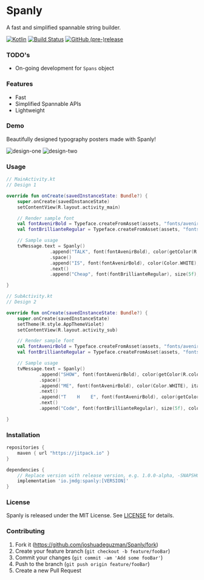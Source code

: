 # Spanly
A fast and simplified spannable string builder.

[![Kotlin](https://img.shields.io/badge/Kotlin-1.3.21-green.svg)](http://kotlinlang.org)
[![Build Status](https://travis-ci.com/joshuadeguzman/Spanly.svg?branch=master)](https://travis-ci.com/joshuadeguzman/Spanly)
[![GitHub (pre-)release](https://img.shields.io/github/release/joshuadeguzman/spanly/all.svg?style=flat-square)
](./../../releases)

### TODO's

- On-going development for `Spans` object

### Features

- Fast
- Simplified Spannable APIs
- Lightweight

### Demo

Beautifully designed typography posters made with Spanly!

![design-one](https://github.com/joshuadeguzman/Spanly/blob/master/screenshots/design_1.png)
![design-two](https://github.com/joshuadeguzman/Spanly/blob/master/screenshots/design_2.png)

### Usage

```kotlin
// MainActivity.kt
// Design 1

override fun onCreate(savedInstanceState: Bundle?) {
    super.onCreate(savedInstanceState)
    setContentView(R.layout.activity_main)

    // Render sample font
    val fontAvenirBold = Typeface.createFromAsset(assets, "fonts/avenir_bold.ttc")
    val fontBrillianteRegular = Typeface.createFromAsset(assets, "fonts/brilliante_regular.ttf")

    // Sample usage
    tvMessage.text = Spanly()
                .append("TALK", font(fontAvenirBold), color(getColor(R.color.colorOrange)), size(1.5f), italic())
                .space()
                .append("IS", font(fontAvenirBold), color(Color.WHITE), underline(), size(1.5f))
                .next()
                .append("Cheap", font(fontBrillianteRegular), size(5f), color(getColor(R.color.colorBlueLight)))

}

```

```kotlin
// SubActivity.kt
// Design 2

override fun onCreate(savedInstanceState: Bundle?) {
    super.onCreate(savedInstanceState)
    setTheme(R.style.AppThemeViolet)
    setContentView(R.layout.activity_sub)

    // Render sample font
    val fontAvenirBold = Typeface.createFromAsset(assets, "fonts/avenir_bold.ttc")
    val fontBrillianteRegular = Typeface.createFromAsset(assets, "fonts/brilliante_regular.ttf")

    // Sample usage
    tvMessage.text = Spanly()
            .append("SHOW", font(fontAvenirBold), color(getColor(R.color.colorOrange)), size(1.5f), strike())
            .space()
            .append("ME", font(fontAvenirBold), color(Color.WHITE), italic(), size(1.5f))
            .next()
            .append("T    H    E", font(fontAvenirBold), color(getColor(R.color.colorVioletLight)), size(1.5f))
            .next()
            .append("Code", font(fontBrillianteRegular), size(5f), color(getColor(R.color.colorVioletLight)))

}
```

### Installation

```gradle
repositories {
    maven { url "https://jitpack.io" }
}

dependencies {
    // Replace version with release version, e.g. 1.0.0-alpha, -SNAPSHOT
    implementation 'io.jmdg:spanly:[VERSION]'
}
```

### License

Spanly is released under the MIT License. See [LICENSE](https://github.com/joshuadeguzman/Spanly/blob/master/LICENSE) for details.

### Contributing

1. Fork it (<https://github.com/joshuadeguzman/Spanly/fork>)
2. Create your feature branch (`git checkout -b feature/fooBar`)
3. Commit your changes (`git commit -am 'Add some fooBar'`)
4. Push to the branch (`git push origin feature/fooBar`)
5. Create a new Pull Request
